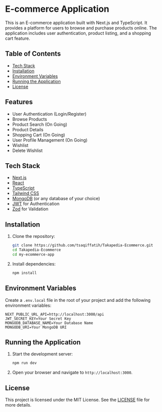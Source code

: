 

# E-commerce Application

This is an E-commerce application built with Next.js and TypeScript. It provides a platform for users to browse and purchase products online. The application includes user authentication, product listing, and a shopping cart feature.

## Table of Contents

- [Tech Stack](#tech-stack)
- [Installation](#installation)
- [Environment Variables](#environment-variables)
- [Running the Application](#running-the-application)
- [License](#license)

## Features

- User Authentication (Login/Register)
- Browse Products
- Product Search (On Going)
- Product Details
- Shopping Cart (On Going)
- User Profile Management (On Going)
- Wishlist
- Delete Wishlist

## Tech Stack

- [Next.js](https://nextjs.org/)
- [React](https://reactjs.org/)
- [TypeScript](https://www.typescriptlang.org/)
- [Tailwind CSS](https://tailwindcss.com/)
- [MongoDB](https://www.mongodb.com/) (or any database of your choice)
- [JWT](https://jwt.io/) for Authentication
- [Zod](https://github.com/colinhacks/zod) for Validation

## Installation

1. Clone the repository:
    ```sh
    git clone https://github.com/tsaqiffatih/Takapedia-Ecommerce.git
    cd Takapedia-Ecommerce
    cd my-ecommerce-app
    ```

2. Install dependencies:
    ```sh
    npm install
    ```

## Environment Variables

Create a `.env.local` file in the root of your project and add the following environment variables:

```env
NEXT_PUBLIC_URL_API=http://localhost:3000/api
JWT_SECRET_KEY=Your Secret Key
MONGODB_DATABASE_NAME=Your Database Name
MONGODB_URI=Your MongoDB URI
```

## Running the Application

1. Start the development server:
    ```sh
    npm run dev
    ```

2. Open your browser and navigate to `http://localhost:3000`.

## License

This project is licensed under the MIT License. See the [LICENSE](LICENSE) file for more details.

